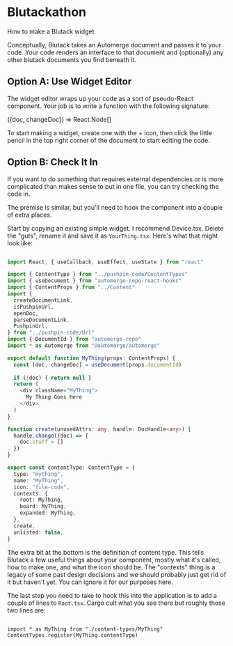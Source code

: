 # Blutackathon

How to make a Blutack widget.

Conceptually, Blutack takes an Automerge document and passes it to your code. Your code renders an interface to that document and (optionally) any other blutack documents you find beneath it.

## Option A: Use Widget Editor

The widget editor wraps up your code as a sort of pseudo-React component. Your job is to write a function with the following signature:

({doc, changeDoc}) => React.Node[]

To start making a widget, create one with the + icon, then click the little pencil in the top right corner of the document to start editing the code.

## Option B: Check It In

If you want to do something that requires external dependencies or is more complicated than makes sense to put in one file, you can try checking the code in.

The premise is similar, but you'll need to hook the component into a couple of extra places.

Start by copying an existing simple widget. I recommend Device.tsx. Delete the "guts", rename it and save it as `YourThing.tsx`. Here's what that might look like:

```typescript

import React, { useCallback, useEffect, useState } from "react"

import { ContentType } from "../pushpin-code/ContentTypes"
import { useDocument } from "automerge-repo-react-hooks"
import { ContentProps } from "../Content"
import {
  createDocumentLink,
  isPushpinUrl,
  openDoc,
  parseDocumentLink,
  PushpinUrl,
} from "../pushpin-code/Url"
import { DocumentId } from "automerge-repo"
import * as Automerge from "@automerge/automerge"

export default function MyThing(props: ContentProps) {
  const [doc, changeDoc] = useDocument(props.documentId)
  
  if (!doc) { return null }
  return (
    <div className="MyThing">
      My Thing Goes Here
    </div>
  )
}

function create(unusedAttrs: any, handle: DocHandle<any>) {
  handle.change((doc) => {
    doc.stuff = []
  })
}

export const contentType: ContentType = {
  type: "mything",
  name: "MyThing",
  icon: "file-code",
  contexts: {
    root: MyThing,
    board: MyThing,
    expanded: MyThing,
  },
  create,
  unlisted: false,
}

```

The extra bit at the bottom is the definition of content type. This tells Blutack a few useful things about your component, mostly what it's called, how to make one, and what the icon should be. The "contexts" thing is a legacy of some past design decisions and we should probably just get rid of it but haven't yet. You can ignore it for our purposes here.

The last step you need to take to hook this into the application is to add a couple of lines to `Root.tsx`. Cargo cult what you see there but roughly those two lines are:

```

import * as MyThing from "./content-types/MyThing"
ContentTypes.register(MyThing.contentType)

```

